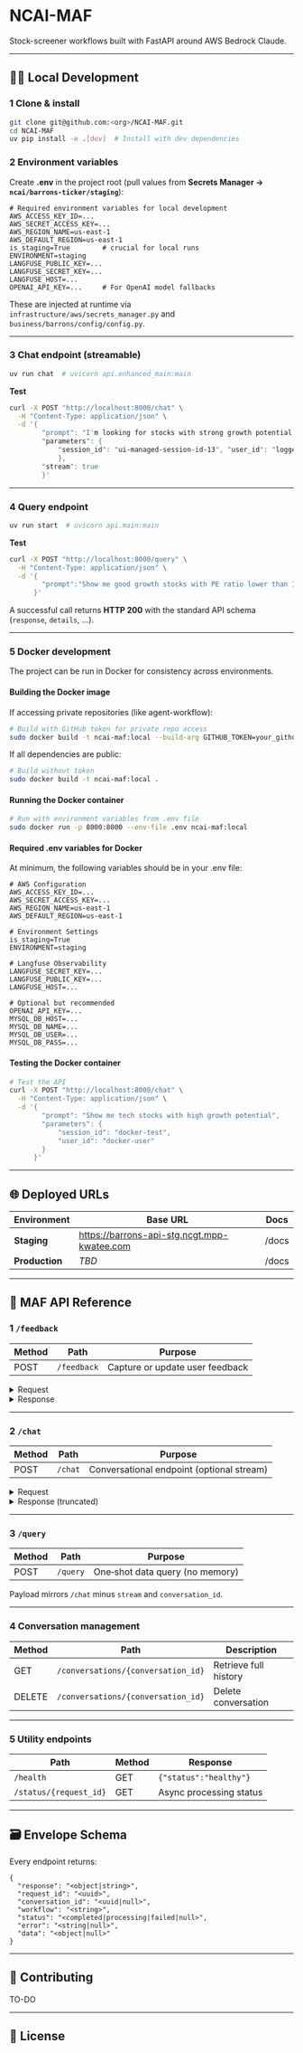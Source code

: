 # NCAI-MAF

Stock-screener workflows built with FastAPI around AWS Bedrock Claude.

---

## 🧑‍💻 Local Development

### 1 Clone & install
```bash
git clone git@github.com:<org>/NCAI-MAF.git
cd NCAI-MAF
uv pip install -e .[dev]  # Install with dev dependencies
```

### 2 Environment variables  
Create **.env** in the project root (pull values from **Secrets Manager → `ncai/barrons-ticker/staging`**):
```dotenv
# Required environment variables for local development
AWS_ACCESS_KEY_ID=...
AWS_SECRET_ACCESS_KEY=...
AWS_REGION_NAME=us-east-1
AWS_DEFAULT_REGION=us-east-1
is_staging=True        # crucial for local runs
ENVIRONMENT=staging
LANGFUSE_PUBLIC_KEY=...
LANGFUSE_SECRET_KEY=...
LANGFUSE_HOST=...
OPENAI_API_KEY=...     # For OpenAI model fallbacks
```
These are injected at runtime via  
`infrastructure/aws/secrets_manager.py` and `business/barrons/config/config.py`.

---

### 3 Chat endpoint (streamable)
```bash
uv run chat  # uvicorn api.enhanced_main:main
```
**Test**
```bash
curl -X POST "http://localhost:8000/chat" \
  -H "Content-Type: application/json" \
  -d '{
        "prompt": "I'm looking for stocks with strong growth potential. Show me companies with high revenue and earnings growth.", 
        "parameters": {
            "session_id": "ui-managed-session-id-13", "user_id": "logged-in-user-email-id-13"
            }, 
        "stream": true
        }'
```

---

### 4 Query endpoint
```bash
uv run start  # uvicorn api.main:main
```
**Test**
```bash
curl -X POST "http://localhost:8000/query" \
  -H "Content-Type: application/json" \
  -d '{
        "prompt":"Show me good growth stocks with PE ratio lower than 15."
      }'
```
A successful call returns **HTTP 200** with the standard API schema (`response`, `details`, …).

---

### 5 Docker development

The project can be run in Docker for consistency across environments.

#### Building the Docker image

If accessing private repositories (like agent-workflow):
```bash
# Build with GitHub token for private repo access
sudo docker build -t ncai-maf:local --build-arg GITHUB_TOKEN=your_github_token .
```

If all dependencies are public:
```bash
# Build without token
sudo docker build -t ncai-maf:local .
```

#### Running the Docker container
```bash
# Run with environment variables from .env file
sudo docker run -p 8000:8000 --env-file .env ncai-maf:local
```

#### Required .env variables for Docker
At minimum, the following variables should be in your .env file:
```dotenv
# AWS Configuration
AWS_ACCESS_KEY_ID=...
AWS_SECRET_ACCESS_KEY=...
AWS_REGION_NAME=us-east-1
AWS_DEFAULT_REGION=us-east-1

# Environment Settings
is_staging=True
ENVIRONMENT=staging

# Langfuse Observability
LANGFUSE_SECRET_KEY=...
LANGFUSE_PUBLIC_KEY=...
LANGFUSE_HOST=...

# Optional but recommended
OPENAI_API_KEY=...
MYSQL_DB_HOST=...
MYSQL_DB_NAME=...
MYSQL_DB_USER=...
MYSQL_DB_PASS=...
```

#### Testing the Docker container
```bash
# Test the API
curl -X POST "http://localhost:8000/chat" \
  -H "Content-Type: application/json" \
  -d '{
        "prompt": "Show me tech stocks with high growth potential", 
        "parameters": {
            "session_id": "docker-test", 
            "user_id": "docker-user"
        }
      }'
```

---

## 🌐 Deployed URLs

| Environment | Base URL                                                         | Docs  |
|-------------|------------------------------------------------------------------|-------|
| **Staging** | <https://barrons-api-stg.ncgt.mpp-kwatee.com>                    | /docs |
| **Production** | *TBD*                                                         | /docs |

---

## 📑 MAF API Reference

### 1 `/feedback`

| Method | Path       | Purpose                         |
|--------|------------|---------------------------------|
| POST   | `/feedback` | Capture or update user feedback |

<details>
<summary>Request</summary>

```jsonc
{
  "prompt": "",
  "parameters": {
    "message_id": "55fded65-48a7-44da-aee6-1c25e6084f0a",
    "user_email": "logged-in-user-email-id-1",
    "session_id": "ui-managed-session-id-1",
    "preset_options": [],
    "feedback_comments": "",
    "feedback_type": false,
    "feedback_id": 3
  }
}
```
</details>

<details>
<summary>Response</summary>

```jsonc
{
  "response": {
    "error_message": "",
    "rds_data": [],
    "rds_columns": [],
    "feedback_id": 3,
    "message_id": "55fded65-48a7-44da-aee6-1c25e6084f0a",
    "user_email": "logged-in-user-email-id-1",
    "session_id": "ui-managed-session-id-1",
    "preset_options": [],
    "feedback_comments": "",
    "feedback_type": false
  },
  "request_id": "5b1f263d-0b19-43b1-aa2e-f4ed16da3e89",
  "conversation_id": "56158a1e-becb-4de2-abe6-93f2c93e7204",
  "workflow": "barrons_user_feedback",
  "status": null,
  "error": null,
  "data": null
}
```
</details>

---

### 2 `/chat`

| Method | Path   | Purpose                                   |
|--------|--------|-------------------------------------------|
| POST   | `/chat` | Conversational endpoint (optional stream) |

<details>
<summary>Request</summary>

```jsonc
{
  "prompt": "I'm looking for stocks with strong growth potential…",
  "parameters": {
    "session_id": "ui-managed-session-id-1",
    "user_id": "logged-in-user-email-id-1"
  },
  "stream": false,
  "conversation_id": "optional"
}
```
</details>

<details>
<summary>Response (truncated)</summary>

```jsonc
{
  "response": {
    "stock_data": { "...": "tabular results" },
    "stock_data_explanation": { "...": "LLM narrative" },
    "news_data_analysis": { "...": "LLM insights" },
    "follow_up_questions": { "...": "prompt suggestions" }
  },
  "request_id": "0679286c-e23c-4b1e-8350-46fc5fb57b22",
  "conversation_id": "auto-generated-id",
  "workflow": "master_chat_query",
  "status": null,
  "error": null,
  "data": null
}
```
</details>

---

### 3 `/query`

| Method | Path    | Purpose                         |
|--------|---------|---------------------------------|
| POST   | `/query` | One‑shot data query (no memory) |

Payload mirrors `/chat` minus `stream` and `conversation_id`.

---

### 4 Conversation management

| Method | Path                                  | Description              |
|--------|---------------------------------------|--------------------------|
| GET    | `/conversations/{conversation_id}`    | Retrieve full history    |
| DELETE | `/conversations/{conversation_id}`    | Delete conversation      |

---

### 5 Utility endpoints

| Path                     | Method | Response                    |
|--------------------------|--------|-----------------------------|
| `/health`                | GET    | `{"status":"healthy"}`       |
| `/status/{request_id}`   | GET    | Async processing status      |

---

## 🗃️ Envelope Schema

Every endpoint returns:

```jsonc
{
  "response": "<object|string>",
  "request_id": "<uuid>",
  "conversation_id": "<uuid|null>",
  "workflow": "<string>",
  "status": "<completed|processing|failed|null>",
  "error": "<string|null>",
  "data": "<object|null>"
}
```

---

## 🤝 Contributing

TO-DO

---

## 📄 License
